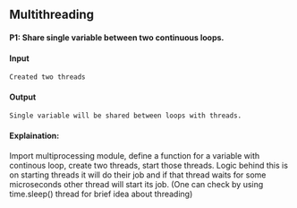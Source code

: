 ## Multithreading

#### P1: Share single variable between two continuous loops.
#### Input
```
Created two threads 
```

#### Output
```
Single variable will be shared between loops with threads.
```

#### Explaination:
Import multiprocessing module, define a function for a variable with continous loop, create two threads, start those threads. Logic behind this is on starting threads it will do their job and if that thread waits for some microseconds other thread will start its job. (One can check by using time.sleep() thread for brief idea about threading)